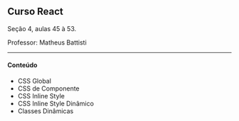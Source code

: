 ## Curso React

Seção 4, aulas 45 à 53.

Professor: Matheus Battisti

------------
#### Conteúdo

- CSS Global
- CSS de Componente
- CSS Inline Style
- CSS Inline Style Dinâmico
- Classes Dinâmicas
